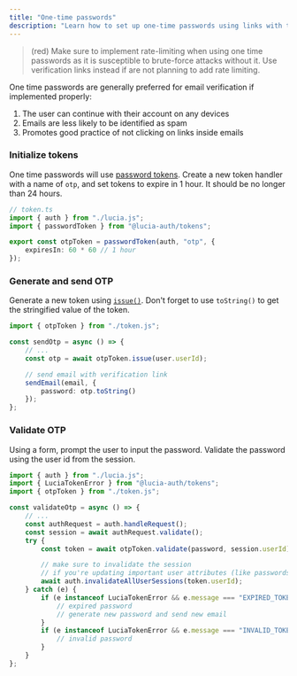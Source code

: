 ```yaml
---
title: "One-time passwords"
description: "Learn how to set up one-time passwords using links with the tokens integration for Lucia"
---
```


> (red) Make sure to implement rate-limiting when using one time passwords as it is susceptible to brute-force attacks without it. Use verification links instead if are not planning to add rate limiting.

One time passwords are generally preferred for email verification if implemented properly:

1. The user can continue with their account on any devices
2. Emails are less likely to be identified as spam
3. Promotes good practice of not clicking on links inside emails

### Initialize tokens

One time passwords will use [password tokens](/tokens/basics/password-tokens). Create a new token handler with a name of `otp`, and set tokens to expire in 1 hour. It should be no longer than 24 hours.

```ts
// token.ts
import { auth } from "./lucia.js";
import { passwordToken } from "@lucia-auth/tokens";

export const otpToken = passwordToken(auth, "otp", {
	expiresIn: 60 * 60 // 1 hour
});
```

### Generate and send OTP

Generate a new token using [`issue()`](/reference/tokens/passwordtokenwrapper#issue). Don't forget to use `toString()` to get the stringified value of the token.

```ts
import { otpToken } from "./token.js";

const sendOtp = async () => {
	// ...
	const otp = await otpToken.issue(user.userId);

	// send email with verification link
	sendEmail(email, {
		password: otp.toString()
	});
};
```

### Validate OTP

Using a form, prompt the user to input the password. Validate the password using the user id from the session.

```ts
import { auth } from "./lucia.js";
import { LuciaTokenError } from "@lucia-auth/tokens";
import { otpToken } from "./token.js";

const validateOtp = async () => {
	// ...
	const authRequest = auth.handleRequest();
	const session = await authRequest.validate();
	try {
		const token = await otpToken.validate(password, session.userId);

		// make sure to invalidate the session
		// if you're updating important user attributes (like passwords)!
		await auth.invalidateAllUserSessions(token.userId);
	} catch (e) {
		if (e instanceof LuciaTokenError && e.message === "EXPIRED_TOKEN") {
			// expired password
			// generate new password and send new email
		}
		if (e instanceof LuciaTokenError && e.message === "INVALID_TOKEN") {
			// invalid password
		}
	}
};
```

